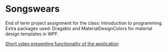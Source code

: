 # Songswears
End of term project assignment for the class: Introduction to programming.  
Extra packages used: Dragablz and MaterialDesignColors for material design templates in WPF.

[Short video presenting functionality of the application](https://streamable.com/m4cmd)